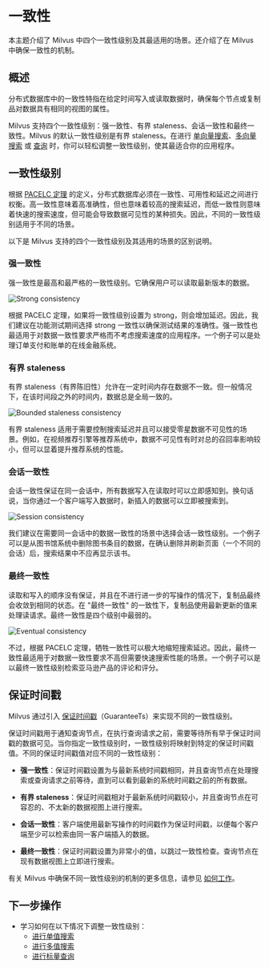 

# 一致性

本主题介绍了 Milvus 中四个一致性级别及其最适用的场景。还介绍了在 Milvus 中确保一致性的机制。

## 概述

分布式数据库中的一致性特指在给定时间写入或读取数据时，确保每个节点或复制品对数据具有相同的视图的属性。

Milvus 支持四个一致性级别：强一致性、有界 staleness、会话一致性和最终一致性。Milvus 的默认一致性级别是有界 staleness。在进行 [单向量搜索](/userGuide/search-query-get/single-vector-search.md)、[多向量搜索](/userGuide/search-query-get/multi-vector-search.md) 或 [查询](/userGuide/search-query-get/get-and-scalar-query.md) 时，你可以轻松调整一致性级别，使其最适合你的应用程序。

## 一致性级别

根据 [PACELC 定理](https://en.wikipedia.org/wiki/PACELC_theorem) 的定义，分布式数据库必须在一致性、可用性和延迟之间进行权衡。高一致性意味着高准确性，但也意味着较高的搜索延迟，而低一致性则意味着快速的搜索速度，但可能会导致数据可见性的某种损失。因此，不同的一致性级别适用于不同的场景。

以下是 Milvus 支持的四个一致性级别及其适用的场景的区别说明。

### 强一致性

强一致性是最高和最严格的一致性级别。它确保用户可以读取最新版本的数据。

![Strong consistency](/assets/Consistency_Strong.png "Strong consistency的示意图。")

根据 PACELC 定理，如果将一致性级别设置为 strong，则会增加延迟。因此，我们建议在功能测试期间选择 strong 一致性以确保测试结果的准确性。强一致性也最适用于对数据一致性要求严格而不考虑搜索速度的应用程序。一个例子可以是处理订单支付和账单的在线金融系统。

### 有界 staleness

有界 staleness（有界陈旧性）允许在一定时间内存在数据不一致。但一般情况下，在该时间段之外的时间内，数据总是全局一致的。

![Bounded staleness consistency](/assets/Consistency_Bounded.png "有界 staleness一致性的示意图。")

有界 staleness 适用于需要控制搜索延迟并且可以接受零星数据不可见性的场景。例如，在视频推荐引擎等推荐系统中，数据不可见性有时对总的召回率影响较小，但可以显着提升推荐系统的性能。

### 会话一致性

会话一致性保证在同一会话中，所有数据写入在读取时可以立即感知到。换句话说，当你通过一个客户端写入数据时，新插入的数据可以立即被搜索到。

![Session consistency](/assets/Consistency_Session.png "会话一致性的示意图。")

我们建议在需要同一会话中的数据一致性的场景中选择会话一致性级别。一个例子可以是从图书馆系统中删除图书条目的数据，在确认删除并刷新页面（一个不同的会话）后，搜索结果中不应再显示该书。

### 最终一致性

读取和写入的顺序没有保证，并且在不进行进一步的写操作的情况下，复制品最终会收敛到相同的状态。在 "最终一致性" 的一致性下，复制品使用最新更新的值来处理读请求。最终一致性是四个级别中最弱的。

![Eventual consistency](/assets/Consistency_Eventual.png "最终一致性的示意图。")

不过，根据 PACELC 定理，牺牲一致性可以极大地缩短搜索延迟。因此，最终一致性最适用于对数据一致性要求不高但需要快速搜索性能的场景。一个例子可以是以最终一致性级别检索亚马逊产品的评论和评分。

## 保证时间戳

Milvus 通过引入 [保证时间戳](https://github.com/milvus-io/milvus/blob/f3f46d3bb2dcae2de0bdb7bc0f7b20a72efceaab/docs/developer_guides/how-guarantee-ts-works.md)（GuaranteeTs）来实现不同的一致性级别。

保证时间戳用于通知查询节点，在执行查询请求之前，需要等待所有早于保证时间戳的数据可见。当你指定一致性级别时，一致性级别将映射到特定的保证时间戳值。不同的保证时间戳值对应不同的一致性级别：

- **强一致性**：保证时间戳设置为与最新系统时间戳相同，并且查询节点在处理搜索或查询请求之前等待，直到可以看到最新的系统时间戳之前的所有数据。

- **有界 staleness**：保证时间戳相对于最新系统时间戳较小，并且查询节点在可容忍的、不太新的数据视图上进行搜索。

- **会话一致性**：客户端使用最新写操作的时间戳作为保证时间戳，以便每个客户端至少可以检索由同一客户端插入的数据。

- **最终一致性**：保证时间戳设置为非常小的值，以跳过一致性检查。查询节点在现有数据视图上立即进行搜索。

有关 Milvus 中确保不同一致性级别的机制的更多信息，请参见 [如何工作](https://github.com/milvus-io/milvus/blob/f3f46d3bb2dcae2de0bdb7bc0f7b20a72efceaab/docs/developer_guides/how-guarantee-ts-works.md)。

## 下一步操作






- 学习如何在以下情况下调整一致性级别：
  - [进行单值搜索](/userGuide/search-query-get/single-vector-search.md)
  - [进行多值搜索](/userGuide/search-query-get/multi-vector-search.md)
  - [进行标量查询](/userGuide/search-query-get/get-and-scalar-query.md)

